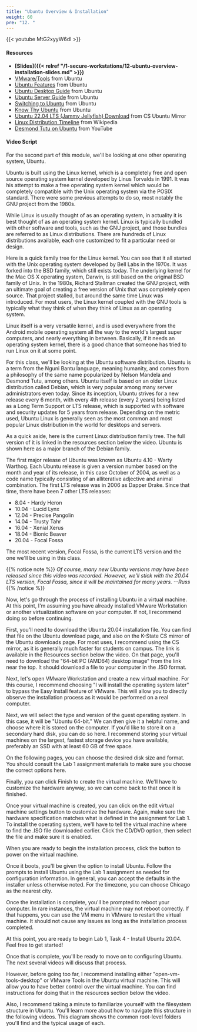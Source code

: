 ```yaml
---
title: "Ubuntu Overview & Installation"
weight: 60
pre: "12. "
---
```


{{< youtube MtG2xyyW6dI >}}

<!-- PLn3N9jYp7s -->

#### Resources

* **[Slides]({{< relref "/1-secure-workstations/12-ubuntu-overview-installation-slides.md" >}})**
* [VMware/Tools](https://help.ubuntu.com/community/VMware/Tools) from Ubuntu
* [Ubuntu Features](https://www.ubuntu.com/desktop/features) from Ubuntu
* [Ubuntu Desktop Guide](https://help.ubuntu.com/lts/ubuntu-help/index.html) from Ubuntu
* [Ubuntu Server Guide](https://help.ubuntu.com/lts/serverguide/index.html) from Ubuntu
* [Switching to Ubuntu](https://help.ubuntu.com/community/SwitchingToUbuntu) from Ubuntu
* [Know Thy Ubuntu](https://help.ubuntu.com/community/KnowThyUbuntu) from Ubuntu
* [Ubuntu 22.04 LTS (Jammy Jellyfish) Download](http://mirror.cis.ksu.edu/ubuntu-releases/jammy/) from CS Ubuntu Mirror
* [Linux Distribution Timeline](https://commons.wikimedia.org/wiki/File:Linux_Distribution_Timeline.svg) from Wikipedia
* [Desmond Tutu on Ubuntu](https://www.youtube.com/watch?v=ftjdDOfTzbk) from YouTube

#### Video Script

For the second part of this module, we'll be looking at one other operating system, Ubuntu.

Ubuntu is built using the Linux kernel, which is a completely free and open source operating system kernel developed by Linus Torvalds in 1991. It was his attempt to make a free operating system kernel which would be completely compatible with the Unix operating system via the POSIX standard. There were some previous attempts to do so, most notably the GNU project from the 1980s.

While Linux is usually thought of as an operating system, in actuality it is best thought of as an operating system kernel. Linux is typically bundled with other software and tools, such as the GNU project, and those bundles are referred to as Linux distributions. There are hundreds of Linux distributions available, each one customized to fit a particular need or design.

Here is a quick family tree for the Linux kernel. You can see that it all started with the Unix operating system developed by Bell Labs in the 1970s. It was forked into the BSD family, which still exists today. The underlying kernel for the Mac OS X operating system, Darwin, is still based on the original BSD family of Unix. In the 1980s, Richard Stallman created the GNU project, with an ultimate goal of creating a free version of Unix that was completely open source. That project stalled, but around the same time Linux was introduced. For most users, the Linux kernel coupled with the GNU tools is typically what they think of when they think of Linux as an operating system.

Linux itself is a very versatile kernel, and is used everywhere from the Android mobile operating system all the way to the world's largest super computers, and nearly everything in between. Basically, if it needs an operating system kernel, there is a good chance that someone has tried to run Linux on it at some point.

For this class, we'll be looking at the Ubuntu software distribution. Ubuntu is a term from the Nguni Bantu language, meaning humanity, and comes from a philosophy of the same name popularized by Nelson Mandela and Desmond Tutu, among others. Ubuntu itself is based on an older Linux distribution called Debian, which is very popular among many server administrators even today. Since its inception, Ubuntu strives for a new release every 6 month, with every 4th release (every 2 years) being listed as a Long Term Support or LTS release, which is supported with software and security updates for 5 years from release. Depending on the metric used, Ubuntu Linux is generally seen as the most common and most popular Linux distribution in the world for desktops and servers.

As a quick aside, here is the current Linux distribution family tree. The full version of it is linked in the resources section below the video. Ubuntu is shown here as a major branch of the Debian family.

The first major release of Ubuntu was known as Ubuntu 4.10 - Warty Warthog. Each Ubuntu release is given a version number based on the month and year of its release, in this case October of 2004, as well as a code name typically consisting of an alliterative adjective and animal combination. The first LTS release was in 2006 as Dapper Drake. Since that time, there have been 7 other LTS releases:

* 8.04 - Hardy Heron
* 10.04 - Lucid Lynx
* 12.04 - Precise Pangolin
* 14.04 - Trusty Tahr
* 16.04 - Xenial Xerus
* 18.04 - Bionic Beaver
* 20.04 - Focal Fossa

The most recent version, Focal Fossa, is the current LTS version and the one we'll be using in this class.

{{% notice note %}}
_Of course, many new Ubuntu versions may have been released since this video was recorded. However, we'll stick with the 20.04 LTS version, Focal Fossa, since it will be maintained for many years. --Russ_
{{% /notice %}}

Now, let's go through the process of installing Ubuntu in a virtual machine. At this point, I'm assuming you have already installed VMware Workstation or another virtualization software on your computer. If not, I recommend doing so before continuing.

First, you'll need to download the Ubuntu 20.04 installation file. You can find that file on the Ubuntu download page, and also on the K-State CS mirror of the Ubuntu downloads page. For most uses, I recommend using the CS mirror, as it is generally much faster for students on campus. The link is available in the Resources section below the video. On that page, you'll need to download the "64-bit PC (AMD64) desktop image" from the link near the top. It should download a file to your computer in the .ISO format.

Next, let's open VMware Workstation and create a new virtual machine. For this course, I recommend choosing "I will install the operating system later" to bypass the Easy Install feature of VMware. This will allow you to directly observe the installation process as it would be performed on a real computer.

Next, we will select the type and version of the guest operating system. In this case, it will be "Ubuntu 64-bit." We can then give it a helpful name, and choose where it is stored on the computer. If you'd like to store it on a secondary hard disk, you can do so here. I recommend storing your virtual machines on the largest, fastest storage device you have available, preferably an SSD with at least 60 GB of free space.

On the following pages, you can choose the desired disk size and format. You should consult the Lab 1 assignment materials to make sure you choose the correct options here.

Finally, you can click Finish to create the virtual machine. We'll have to customize the hardware anyway, so we can come back to that once it is finished.

Once your virtual machine is created, you can click on the edit virtual machine settings button to customize the hardware. Again, make sure the hardware specification matches what is defined in the assignment for Lab 1. To install the operating system, we'll have to tell the virtual machine where to find the .ISO file downloaded earlier. Click the CD/DVD option, then select the file and make sure it is enabled.

When you are ready to begin the installation process, click the button to power on the virtual machine.

Once it boots, you'll be given the option to install Ubuntu. Follow the prompts to install Ubuntu using the Lab 1 assignment as needed for configuration information. In general, you can accept the defaults in the installer unless otherwise noted. For the timezone, you can choose Chicago as the nearest city.

Once the installation is complete, you'll be prompted to reboot your computer. In rare instances, the virtual machine may not reboot correctly. If that happens, you can use the VM menu in VMware to restart the virtual machine. It should not cause any issues as long as the installation process completed.

At this point, you are ready to begin Lab 1, Task 4 - Install Ubuntu 20.04. Feel free to get started!

Once that is complete, you'll be ready to move on to configuring Ubuntu. The next several videos will discuss that process.

However, before going too far, I recommend installing either "open-vm-tools-desktop" or VMware Tools in the Ubuntu virtual machine. This will allow you to have better control over the virtual machine. You can find instructions for doing that in the resources section below the video.

Also, I recommend taking a minute to familiarize yourself with the filesystem structure in Ubuntu. You'll learn more about how to navigate this structure in the following videos. This diagram shows the common root-level folders you'll find and the typical usage of each.
